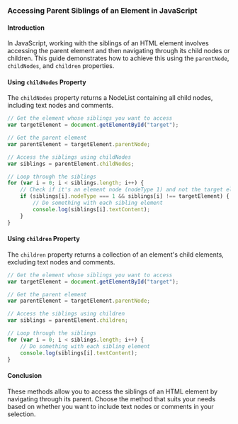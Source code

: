 ### Accessing Parent Siblings of an Element in JavaScript

#### Introduction

In JavaScript, working with the siblings of an HTML element involves accessing the parent element and then navigating through its child nodes or children. This guide demonstrates how to achieve this using the `parentNode`, `childNodes`, and `children` properties.

#### Using `childNodes` Property

The `childNodes` property returns a NodeList containing all child nodes, including text nodes and comments.

```javascript
// Get the element whose siblings you want to access
var targetElement = document.getElementById("target");

// Get the parent element
var parentElement = targetElement.parentNode;

// Access the siblings using childNodes
var siblings = parentElement.childNodes;

// Loop through the siblings
for (var i = 0; i < siblings.length; i++) {
    // Check if it's an element node (nodeType 1) and not the target element
    if (siblings[i].nodeType === 1 && siblings[i] !== targetElement) {
        // Do something with each sibling element
        console.log(siblings[i].textContent);
    }
}
```

#### Using `children` Property

The `children` property returns a collection of an element's child elements, excluding text nodes and comments.

```javascript
// Get the element whose siblings you want to access
var targetElement = document.getElementById("target");

// Get the parent element
var parentElement = targetElement.parentNode;

// Access the siblings using children
var siblings = parentElement.children;

// Loop through the siblings
for (var i = 0; i < siblings.length; i++) {
    // Do something with each sibling element
    console.log(siblings[i].textContent);
}
```

#### Conclusion

These methods allow you to access the siblings of an HTML element by navigating through its parent. Choose the method that suits your needs based on whether you want to include text nodes or comments in your selection.
